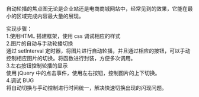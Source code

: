 自动轮播的焦点图无论是企业站还是电商商城网站中，经常见到的效果，它能在最小的区域完成内容最大量的展现。  

实现步骤：  
1.使用HTML 搭建框架，使用 css 调试相应的样式    
2.图片的自动与手动轮播切换      
通过 setInterval 定时器，将图片进行自动轮播，并且通过相应的按钮，可以手动控制相应图片的切换。将函数进行封装，方便多次调用。  
3.左右按钮控制轮播的显示    
使用 jQuery 中的点击事件，使用左右按钮，控制图片的上下切换。  
4.调试 BUG     
将自动切换与手动控制进行时间统一，解决快速切换出现的闪现问题。  
